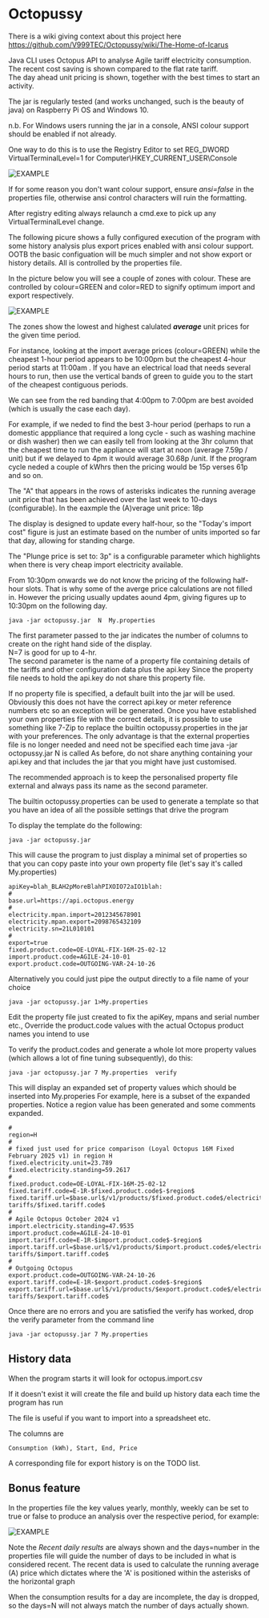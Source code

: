 # Octopussy

There is a wiki giving context about this project here https://github.com/V999TEC/Octopussy/wiki/The-Home-of-Icarus  

Java CLI uses Octopus API to analyse Agile tariff electricity consumption.  
The recent cost saving is shown compared to the flat rate tariff.  
The day ahead unit pricing is shown, together with the best times to start an activity.

The jar is regularly tested (and works unchanged, such is the beauty of java) on Raspberry Pi OS and Windows 10.

n.b.
For Windows users running the jar in a console, ANSI colour support should be enabled if not already.

One way to do this is to  use the Registry Editor to
set REG_DWORD VirtualTerminalLevel=1 for Computer\HKEY_CURRENT_USER\Console

![EXAMPLE](/assets/Octopussy4.JPG?raw=true "Picture 4")

If for some reason you don't want colour support, ensure *ansi=false* in the properties file, otherwise ansi control characters will ruin the formatting.

After registry editing always relaunch a cmd.exe to pick up any VirtualTerminalLevel change.

The following picure shows a fully configured execution of the program with some history analysis plus export prices enabled with ansi colour support.
OOTB the basic configuation will be much simpler and not show export or history details. All is controlled by the properties file.

In the picture below you will see a couple of zones with colour. These are controlled by colour=GREEN and color=RED to signify optimum import and export respectively.

![EXAMPLE](/assets/example_a.JPG?raw=true "Picture 6")

The zones show the lowest and highest calulated _**average**_ unit prices for the given time period.

For instance, looking at the import average prices (colour=GREEN) while the cheapest 1-hour period appears to be 10:00pm but the cheapest 4-hour period starts at 11:00am . 
If you have an electrical load that needs several hours to run, then use the vertical bands of green to guide you to the start of the cheapest contiguous periods.  

We can see from the red banding that 4:00pm to 7:00pm are best avoided (which is usually the case each day).

For example, if we neded to find the best 3-hour period (perhaps to run a domestic apppliance that required a long cycle - such as washing machine or dish washer) then we can easily tell from looking at the 3hr column that the cheapest time to run the appliance will start at noon (average 7.59p / unit) but if we delayed to 4pm it would average 30.68p /unit.  If the program cycle neded a couple of kWhrs then the pricing would be 15p verses 61p and so on.

The "A" that appears in the rows of asterisks indicates the running average unit price that has been achieved over the last week to 10-days (configurable).
In the eaxmple the (A)verage unit price: 18p

The display is designed to update every half-hour, so the "Today's import cost" figure is just an estimate based on the number of units imported so far that day, allowing for standing charge.

The "Plunge price is set to: 3p" is a configurable parameter which highlights when there is very cheap import electricity available.

From 10:30pm onwards we do not know the pricing of the following half-hour slots. That is why some of the averge price calculations are not filled in.
However the pricing usually updates aound 4pm, giving figures up to 10:30pm on the following day.

```
java -jar octopussy.jar  N  My.properties
```
The first parameter passed to the jar indicates the number of columns to create on the right hand side of the display.  
N=7 is good for up to 4-hr.  
The second parameter is the name of a property file containing details of the tariffs and other configuration data plus the api.key
Since the property file needs to hold the api.key do not share this property file.

If no property file is specified, a default built into the jar will be used. Obviously this does not have the correct api.key or meter reference numbers etc so an exception will be generated.
Once you have established your own properties file with the correct details, it is possible to use something like 7-Zip to replace the builtin octopussy.properties in the jar with your preferences.
The only advantage is that the external properties file is no longer needed and need not be specified each time java -jar octopussy.jar N is called
As before, do not share anything containing your api.key and that includes the jar that you might have just customised.

The recommended approach is to keep the personalised property file external and always pass its name as the second parameter.

The builtin octopussy.properties can be used to generate a template so that you have an idea of all the possible settings that drive the program

To display the template do the following:

```
java -jar octopussy.jar
```
This will cause the program to just display a minimal set of properties so that you can copy paste into your own property file (let's say it's called My.properties)

```
apiKey=blah_BLAH2pMoreBlahPIXOIO72aIO1blah:
#
base.url=https://api.octopus.energy
#
electricity.mpan.import=2012345678901
electricity.mpan.export=2098765432109
electricity.sn=21L010101
#
export=true
fixed.product.code=OE-LOYAL-FIX-16M-25-02-12
import.product.code=AGILE-24-10-01
export.product.code=OUTGOING-VAR-24-10-26
```

Alternatively you could just pipe the output directly to a file name of your choice

```
java -jar octopussy.jar 1>My.properties
```

Edit the property file just created to fix the apiKey, mpans and serial number etc., 
Override the product.code values with the actual Octopus product names you intend to use

To verify the product.codes and generate a whole lot more property values (which allows a lot of fine tuning subsequently),  do this:

```
java -jar octopussy.jar 7 My.properties  verify
```

This will display an expanded set of property values which should be inserted into My.properies 
For example, here is a subset of the expanded properties. 
Notice a region value has been generated and some comments expanded.

```
#
region=H
#
# fixed just used for price comparison (Loyal Octopus 16M Fixed February 2025 v1) in region H
fixed.electricity.unit=23.789
fixed.electricity.standing=59.2617
#
fixed.product.code=OE-LOYAL-FIX-16M-25-02-12
fixed.tariff.code=E-1R-$fixed.product.code$-$region$
fixed.tariff.url=$base.url$/v1/products/$fixed.product.code$/electricity-tariffs/$fixed.tariff.code$
#
# Agile Octopus October 2024 v1 
import.electricity.standing=47.9535
import.product.code=AGILE-24-10-01
import.tariff.code=E-1R-$import.product.code$-$region$
import.tariff.url=$base.url$/v1/products/$import.product.code$/electricity-tariffs/$import.tariff.code$
#
# Outgoing Octopus
export.product.code=OUTGOING-VAR-24-10-26
export.tariff.code=E-1R-$export.product.code$-$region$
export.tariff.url=$base.url$/v1/products/$export.product.code$/electricity-tariffs/$export.tariff.code$
```

Once there are no errors and you are satisfied the verify has worked, drop the verify parameter from the command line

```
java -jar octopussy.jar 7 My.properties
```

## History data


When the program starts it will look for octopus.import.csv

If it doesn't exist it will create the file and build up history data each time the program has run

The file is useful if you want to import into a spreadsheet etc.

The columns are 
```
Consumption (kWh), Start, End, Price
```

A corresponding file for export history is on the TODO list.

## Bonus feature

In the properties file the key values yearly, monthly, weekly can be set to true or false to produce an analysis over the respective period, for example:

![EXAMPLE](/assets/Octopussy3.JPG?raw=true "Picture 3")

Note the *Recent daily results* are always shown and the days=number in the properties file will guide the number of days to be included in what is considered recent.
The recent data is used to calculate the running average (A) price which dictates where the 'A' is positioned within the asterisks of the horizontal graph

When the consumption results for a day are incomplete, the day is dropped, so the days=N will not always match the number of days actually shown. 

